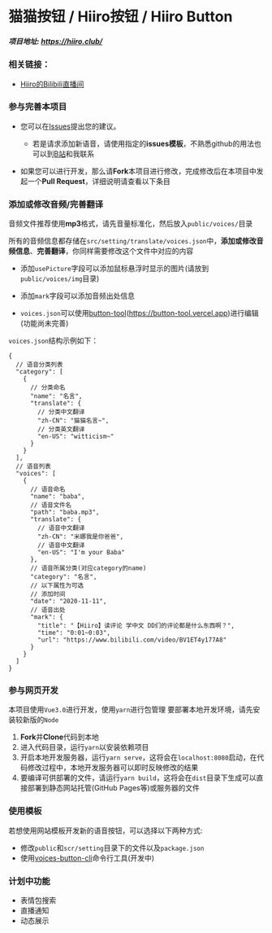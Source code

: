 # 猫猫按钮 / Hiiro按钮 / Hiiro Button

##### 项目地址: https://hiiro.club/

### 相关链接：
- [Hiiro的Bilibili直播间](https://live.bilibili.com/21919321)

### 参与完善本项目

- 您可以在[Issues](https://github.com/blacktunes/hiiro-button/issues)提出您的建议。
  - 若是请求添加新语音，请使用指定的**issues模板**，不熟悉github的用法也可以到[B站](https://space.bilibili.com/1384118)和我联系

- 如果您可以进行开发，那么请**Fork**本项目进行修改，完成修改后在本项目中发起一个**Pull Request**，详细说明请查看以下条目

### 添加或修改音频/完善翻译

音频文件推荐使用**mp3**格式，请先音量标准化，然后放入`public/voices/`目录

所有的音频信息都存储在`src/setting/translate/voices.json`中，**添加或修改音频信息**、**完善翻译**，你同样需要修改这个文件中对应的内容

- 添加`usePicture`字段可以添加鼠标悬浮时显示的图片(请放到`public/voices/img`目录)

- 添加`mark`字段可以添加音频出处信息

- `voices.json`可以使用[button-tool](https://github.com/blacktunes/button-tool)(https://button-tool.vercel.app)进行编辑(功能尚未完善)

`voices.json`结构示例如下：
```
{
  // 语音分类列表
  "category": [
    {
      // 分类命名
      "name": "名言",
      "translate": {
        // 分类中文翻译
        "zh-CN": "猫猫名言~",
        // 分类英文翻译
        "en-US": "witticism~"
      }
    }
  ],
  // 语音列表
  "voices": [
    {
      // 语音命名
      "name": "baba",
      // 语音文件名
      "path": "baba.mp3",
      "translate": {
        // 语音中文翻译
        "zh-CN": "米娜我是你爸爸",
        // 语音中文翻译
        "en-US": "I'm your Baba"
      },
      // 语音所属分类(对应category的name)
      "category": "名言",
      // 以下属性为可选
      // 添加时间
      "date": "2020-11-11",
      // 语音出处
      "mark": {
        "title": "【Hiiro】读评论 学中文 DD们的评论都是什么东西啊？",
        "time": "0:01~0:03",
        "url": "https://www.bilibili.com/video/BV1ET4y177A8"
      }
    }
  ]
}
```

### 参与网页开发

本项目使用`Vue3.0`进行开发，使用`yarn`进行包管理
要部署本地开发环境，请先安装较新版的`Node`

1. **Fork**并**Clone**代码到本地
2. 进入代码目录，运行`yarn`以安装依赖项目
3. 开启本地开发服务器，运行`yarn serve`，这将会在`localhost:8080`启动，在代码修改过程中，本地开发服务器可以即时反映修改的结果
4. 要编译可供部署的文件，请运行`yarn build`，这将会在`dist`目录下生成可以直接部署到静态网站托管(GitHub Pages等)或服务器的文件

### 使用模板

若想使用网站模板开发新的语音按钮，可以选择以下两种方式:
- 修改`public`和`scr/setting`目录下的文件以及`package.json`
- 使用[voices-button-cli](https://github.com/blacktunes/voices-button-cli)命令行工具(开发中)

### 计划中功能
- 表情包搜索
- 直播通知
- 动态展示
